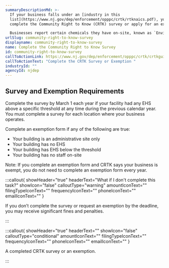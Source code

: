 ```yaml
---
summaryDescriptionMd: >-
  If your business falls under an [industry in this
  list](https://www.nj.gov/dep/enforcement/opppc/crtk/rtknaics.pdf), you need to
  complete the Community Right to Know (CRTK) survey or apply for an exemption. 

  Businesses report certain chemicals they have on-site, known as `Environmental Hazardous Substances (EHS)|environmental-hazardous-substances`, to the CRTK program. CRTK uses this information to help New Jersey businesses and communities stay safe.
urlSlug: community-right-to-know-survey
displayname: community-right-to-know-survey
name: Complete the Community Right to Know Survey
id: community-right-to-know-survey
callToActionLink: https://www.nj.gov/dep/enforcement/opppc/crtk/crtkguidance.pdf?form
callToActionText: "Complete the CRTK Survey or Exemption "
industryId: ""
agencyId: njdep
---
```

## Survey and Exemption Requirements

Complete the survey by March 1 each year if your facility had any EHS above a specific threshold at any time during the previous calendar year. You must complete a survey for each location where your business operates.

Complete an exemption form if any of the following are true:

* Your building is an administrative site only
* Your building has no EHS
* Your building has EHS below the threshold
* Your building has no staff on-site

Note: If you complete an exemption form and CRTK says your business is exempt, you do not need to complete an exemption form every year.

:::callout{ showHeader="true" headerText="What if I don't complete this task?" showIcon="false" calloutType="warning" amountIconText="" filingTypeIconText="" frequencyIconText="" phoneIconText="" emailIconText="" }

If you don’t complete the survey or request an exemption by the deadline, you may receive significant fines and penalties.

:::

:::callout{ showHeader="true" headerText="" showIcon="false" calloutType="conditional" amountIconText="" filingTypeIconText="" frequencyIconText="" phoneIconText="" emailIconText="" }

A completed CRTK survey or an exemption.

:::